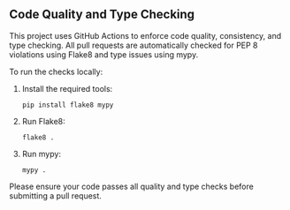 ## Code Quality and Type Checking

This project uses GitHub Actions to enforce code quality, consistency, and type checking. All pull requests are automatically checked for PEP 8 violations using Flake8 and type issues using mypy.

To run the checks locally:

1. Install the required tools:
    ```
    pip install flake8 mypy
    ```

2. Run Flake8:
    ```
    flake8 .
    ```

3. Run mypy:
    ```
    mypy .
    ```

Please ensure your code passes all quality and type checks before submitting a pull request.